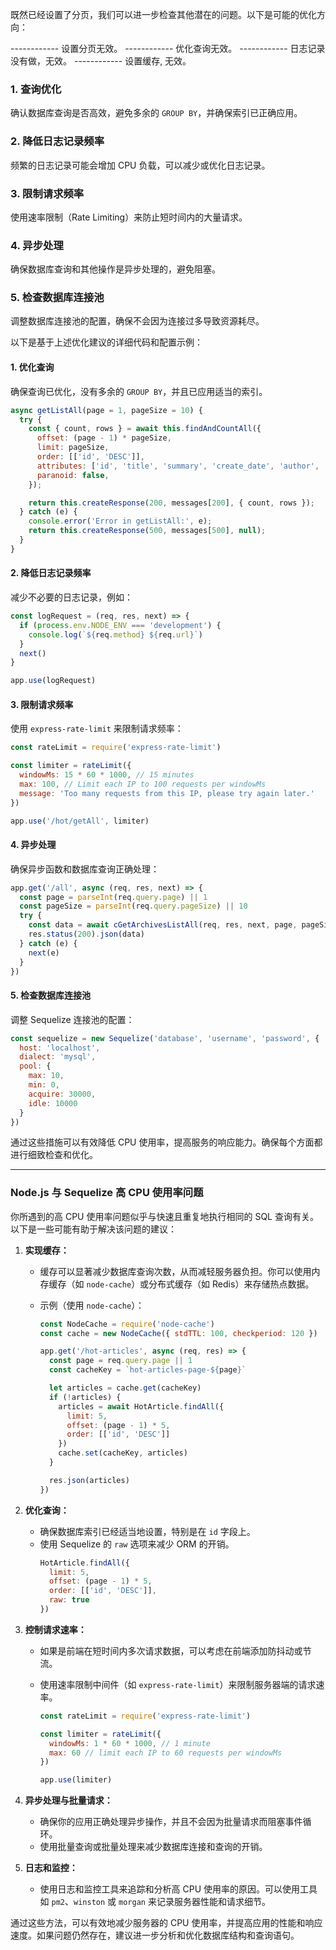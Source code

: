 既然已经设置了分页，我们可以进一步检查其他潜在的问题。以下是可能的优化方向：

------------ 设置分页无效。
------------ 优化查询无效。
------------ 日志记录没有做，无效。
------------ 设置缓存, 无效。

### 1. 查询优化

确认数据库查询是否高效，避免多余的 `GROUP BY`，并确保索引已正确应用。

### 2. 降低日志记录频率

频繁的日志记录可能会增加 CPU 负载，可以减少或优化日志记录。

### 3. 限制请求频率

使用速率限制（Rate Limiting）来防止短时间内的大量请求。

### 4. 异步处理

确保数据库查询和其他操作是异步处理的，避免阻塞。

### 5. 检查数据库连接池

调整数据库连接池的配置，确保不会因为连接过多导致资源耗尽。

以下是基于上述优化建议的详细代码和配置示例：

#### 1. 优化查询

确保查询已优化，没有多余的 `GROUP BY`，并且已应用适当的索引。

```javascript
async getListAll(page = 1, pageSize = 10) {
  try {
    const { count, rows } = await this.findAndCountAll({
      offset: (page - 1) * pageSize,
      limit: pageSize,
      order: [['id', 'DESC']],
      attributes: ['id', 'title', 'summary', 'create_date', 'author', 'tags', 'url', 'sort', 'cover'], // 选择必要的字段
      paranoid: false,
    });

    return this.createResponse(200, messages[200], { count, rows });
  } catch (e) {
    console.error('Error in getListAll:', e);
    return this.createResponse(500, messages[500], null);
  }
}
```

#### 2. 降低日志记录频率

减少不必要的日志记录，例如：

```javascript
const logRequest = (req, res, next) => {
  if (process.env.NODE_ENV === 'development') {
    console.log(`${req.method} ${req.url}`)
  }
  next()
}

app.use(logRequest)
```

#### 3. 限制请求频率

使用 `express-rate-limit` 来限制请求频率：

```javascript
const rateLimit = require('express-rate-limit')

const limiter = rateLimit({
  windowMs: 15 * 60 * 1000, // 15 minutes
  max: 100, // Limit each IP to 100 requests per windowMs
  message: 'Too many requests from this IP, please try again later.'
})

app.use('/hot/getAll', limiter)
```

#### 4. 异步处理

确保异步函数和数据库查询正确处理：

```javascript
app.get('/all', async (req, res, next) => {
  const page = parseInt(req.query.page) || 1
  const pageSize = parseInt(req.query.pageSize) || 10
  try {
    const data = await cGetArchivesListAll(req, res, next, page, pageSize)
    res.status(200).json(data)
  } catch (e) {
    next(e)
  }
})
```

#### 5. 检查数据库连接池

调整 Sequelize 连接池的配置：

```javascript
const sequelize = new Sequelize('database', 'username', 'password', {
  host: 'localhost',
  dialect: 'mysql',
  pool: {
    max: 10,
    min: 0,
    acquire: 30000,
    idle: 10000
  }
})
```

通过这些措施可以有效降低 CPU 使用率，提高服务的响应能力。确保每个方面都进行细致检查和优化。

---

### Node.js 与 Sequelize 高 CPU 使用率问题

你所遇到的高 CPU 使用率问题似乎与快速且重复地执行相同的 SQL 查询有关。以下是一些可能有助于解决该问题的建议：

1. **实现缓存：**

   - 缓存可以显著减少数据库查询次数，从而减轻服务器负担。你可以使用内存缓存（如 `node-cache`）或分布式缓存（如 Redis）来存储热点数据。
   - 示例（使用 `node-cache`）：

     ```javascript
     const NodeCache = require('node-cache')
     const cache = new NodeCache({ stdTTL: 100, checkperiod: 120 })

     app.get('/hot-articles', async (req, res) => {
       const page = req.query.page || 1
       const cacheKey = `hot-articles-page-${page}`

       let articles = cache.get(cacheKey)
       if (!articles) {
         articles = await HotArticle.findAll({
           limit: 5,
           offset: (page - 1) * 5,
           order: [['id', 'DESC']]
         })
         cache.set(cacheKey, articles)
       }

       res.json(articles)
     })
     ```

2. **优化查询：**

   - 确保数据库索引已经适当地设置，特别是在 `id` 字段上。
   - 使用 Sequelize 的 `raw` 选项来减少 ORM 的开销。
     ```javascript
     HotArticle.findAll({
       limit: 5,
       offset: (page - 1) * 5,
       order: [['id', 'DESC']],
       raw: true
     })
     ```

3. **控制请求速率：**

   - 如果是前端在短时间内多次请求数据，可以考虑在前端添加防抖动或节流。
   - 使用速率限制中间件（如 `express-rate-limit`）来限制服务器端的请求速率。

     ```javascript
     const rateLimit = require('express-rate-limit')

     const limiter = rateLimit({
       windowMs: 1 * 60 * 1000, // 1 minute
       max: 60 // limit each IP to 60 requests per windowMs
     })

     app.use(limiter)
     ```

4. **异步处理与批量请求：**

   - 确保你的应用正确处理异步操作，并且不会因为批量请求而阻塞事件循环。
   - 使用批量查询或批量处理来减少数据库连接和查询的开销。

5. **日志和监控：**
   - 使用日志和监控工具来追踪和分析高 CPU 使用率的原因。可以使用工具如 `pm2`、`winston` 或 `morgan` 来记录服务器性能和请求细节。

通过这些方法，可以有效地减少服务器的 CPU 使用率，并提高应用的性能和响应速度。如果问题仍然存在，建议进一步分析和优化数据库结构和查询语句。
